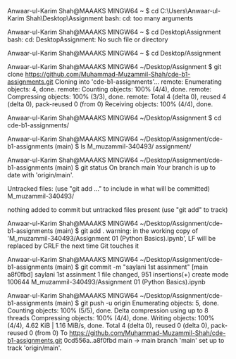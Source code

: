 Anwaar-ul-Karim Shah@MAAAKS MINGW64 ~
$ cd C:\Users\Anwaar-ul-Karim Shah\Desktop\Assignment
bash: cd: too many arguments

Anwaar-ul-Karim Shah@MAAAKS MINGW64 ~
$ cd Desktop\Assignment
bash: cd: DesktopAssignment: No such file or directory

Anwaar-ul-Karim Shah@MAAAKS MINGW64 ~
$ cd Desktop/Assignment

Anwaar-ul-Karim Shah@MAAAKS MINGW64 ~/Desktop/Assignment
$ git clone https://github.com/Muhammad-Muzammil-Shah/cde-b1-assignments.git
Cloning into 'cde-b1-assignments'...
remote: Enumerating objects: 4, done.
remote: Counting objects: 100% (4/4), done.
remote: Compressing objects: 100% (3/3), done.
remote: Total 4 (delta 0), reused 4 (delta 0), pack-reused 0 (from 0)
Receiving objects: 100% (4/4), done.

Anwaar-ul-Karim Shah@MAAAKS MINGW64 ~/Desktop/Assignment
$ cd cde-b1-assignments/

Anwaar-ul-Karim Shah@MAAAKS MINGW64 ~/Desktop/Assignment/cde-b1-assignments (main)
$ ls
M_muzammil-340493/  assignment/

Anwaar-ul-Karim Shah@MAAAKS MINGW64 ~/Desktop/Assignment/cde-b1-assignments (main)
$ git status
On branch main
Your branch is up to date with 'origin/main'.

Untracked files:
  (use "git add <file>..." to include in what will be committed)
        M_muzammil-340493/

nothing added to commit but untracked files present (use "git add" to track)

Anwaar-ul-Karim Shah@MAAAKS MINGW64 ~/Desktop/Assignment/cde-b1-assignments (main)
$ git add .
warning: in the working copy of 'M_muzammil-340493/Assignment 01 (Python Basics).ipynb', LF will be replaced by CRLF the next time Git touches it

Anwaar-ul-Karim Shah@MAAAKS MINGW64 ~/Desktop/Assignment/cde-b1-assignments (main)
$ git commit -m "saylani 1st assinment"
[main a8f0fbd] saylani 1st assinment
 1 file changed, 951 insertions(+)
 create mode 100644 M_muzammil-340493/Assignment 01 (Python Basics).ipynb

Anwaar-ul-Karim Shah@MAAAKS MINGW64 ~/Desktop/Assignment/cde-b1-assignments (main)
$ git push -u origin
Enumerating objects: 5, done.
Counting objects: 100% (5/5), done.
Delta compression using up to 8 threads
Compressing objects: 100% (4/4), done.
Writing objects: 100% (4/4), 4.62 KiB | 1.16 MiB/s, done.
Total 4 (delta 0), reused 0 (delta 0), pack-reused 0 (from 0)
To https://github.com/Muhammad-Muzammil-Shah/cde-b1-assignments.git
   0cd556a..a8f0fbd  main -> main
branch 'main' set up to track 'origin/main'.

